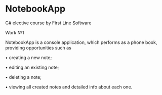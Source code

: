 # NotebookApp
C# elective course by First Line Software

Work №1

NotebookApp is a console application, which performs as a phone book, providing opportunities such as

• creating a new note;

• editing an existing note;

• deleting a note;

• viewing all created notes and detailed info about each one.
